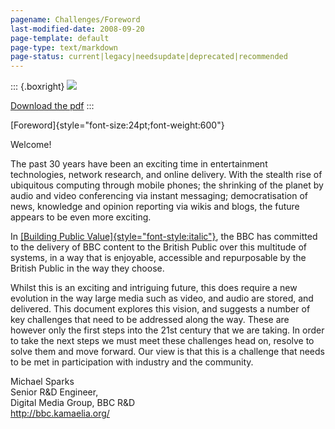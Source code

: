 ```yaml
---
pagename: Challenges/Foreword
last-modified-date: 2008-09-20
page-template: default
page-type: text/markdown
page-status: current|legacy|needsupdate|deprecated|recommended
---
```

::: {.boxright}
![](/GrandChallengesCover.png)

[Download the pdf](/GrandChallenges_final.pdf)
:::

[Foreword]{style="font-size:24pt;font-weight:600"}

Welcome!

The past 30 years have been an exciting time in entertainment
technologies, network research, and online delivery. With the stealth
rise of ubiquitous computing through mobile phones; the shrinking of the
planet by audio and video conferencing via instant messaging;
democratisation of news, knowledge and opinion reporting via wikis and
blogs, the future appears to be even more exciting.

In [[Building Public
Value]{style="font-style:italic"}](http://www.bbc.co.uk/thefuture/bpv/prologue.shtml),
the BBC has committed to the delivery of BBC content to the British
Public over this multitude of systems, in a way that is enjoyable,
accessible and repurposable by the British Public in the way they
choose.

Whilst this is an exciting and intriguing future, this does require a
new evolution in the way large media such as video, and audio are
stored, and delivered. This document explores this vision, and suggests
a number of key challenges that need to be addressed along the way.
These are however only the first steps into the 21st century that we are
taking. In order to take the next steps we must meet these challenges
head on, resolve to solve them and move forward. Our view is that this
is a challenge that needs to be met in participation with industry and
the community.

Michael Sparks\
Senior R&D Engineer,\
Digital Media Group, BBC R&D\
<http://bbc.kamaelia.org/>
